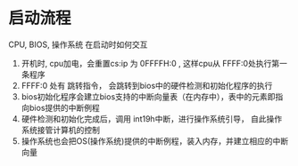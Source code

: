 # 启动流程
CPU, BIOS, 操作系统 在启动时如何交互

1. 开机时, cpu加电，会重置cs:ip 为 0FFFFH:0 , 这样cpu从 FFFF:0处执行第一条程序
2. FFFF:0 处有 跳转指令， 会跳转到bios中的硬件检测和初始化程序的执行
3. bios初始化程序会建立bios支持的中断向量表（在内存中），表中的元素即指向bios提供的中断例程
4. 硬件检测和初始化完成后，调用 int19h中断，进行操作系统引导， 自此操作系统接管计算机的控制
5. 操作系统也会把OS(操作系统)提供的中断例程，装入内存，并建立相应的中断向量